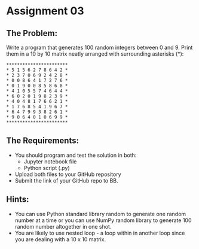 # Assignment 03
## The Problem:
Write a program that generates 100 random integers between 0 and 9. 
Print them in a 10 by 10 matrix neatly arranged with surrounding asterisks (*):
```
***********************
* 5 1 5 6 2 7 8 6 4 2 *
* 2 3 7 0 6 9 2 4 2 8 *
* 0 0 8 6 4 1 7 2 7 6 *
* 0 1 9 0 0 8 5 8 6 8 *
* 4 1 0 5 5 7 4 6 4 4 *
* 6 0 2 0 1 9 8 2 3 9 *
* 4 0 4 8 1 7 6 6 2 1 *
* 1 7 6 8 5 4 1 9 6 7 *
* 6 4 7 9 9 3 8 2 6 1 *
* 9 0 6 4 0 1 0 6 9 9 *
***********************
```
## The Requirements:
- You should program and test the solution in both:
    - Jupyter notebook file
    - Python script (.py)
- Upload both files to your GitHub repository
- Submit the link of your GitHub repo to BB.

## Hints:
- You can use Python standard library random to generate one random number at a time or you can use NumPy random library to generate 100 random number altogether in one shot.
- You are likely to use nested loop - a loop within in another loop since you are dealing with a 10 x 10 matrix.

